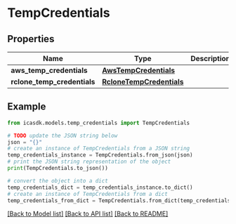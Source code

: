 # TempCredentials


## Properties

Name | Type | Description | Notes
------------ | ------------- | ------------- | -------------
**aws_temp_credentials** | [**AwsTempCredentials**](AwsTempCredentials.md) |  | [optional] 
**rclone_temp_credentials** | [**RcloneTempCredentials**](RcloneTempCredentials.md) |  | [optional] 

## Example

```python
from icasdk.models.temp_credentials import TempCredentials

# TODO update the JSON string below
json = "{}"
# create an instance of TempCredentials from a JSON string
temp_credentials_instance = TempCredentials.from_json(json)
# print the JSON string representation of the object
print(TempCredentials.to_json())

# convert the object into a dict
temp_credentials_dict = temp_credentials_instance.to_dict()
# create an instance of TempCredentials from a dict
temp_credentials_from_dict = TempCredentials.from_dict(temp_credentials_dict)
```
[[Back to Model list]](../README.md#documentation-for-models) [[Back to API list]](../README.md#documentation-for-api-endpoints) [[Back to README]](../README.md)


